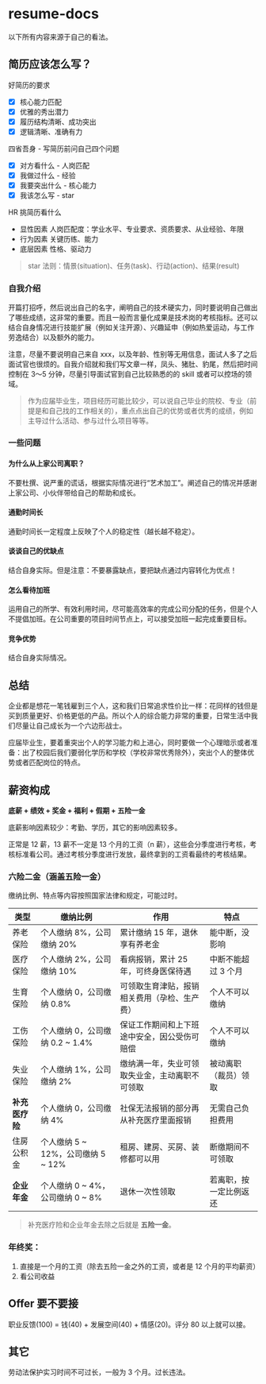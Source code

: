 # resume-docs

以下所有内容来源于自己的看法。

## 简历应该怎么写？

好简历的要求

- [x] 核心能力匹配
- [x] 优雅的秀出潜力
- [x] 履历结构清晰、成功突出
- [x] 逻辑清晰、准确有力

四省吾身 - 写简历前问自己四个问题

- [x] 对方看什么 - 人岗匹配
- [x] 我做过什么 - 经验
- [x] 我要突出什么 - 核心能力
- [x] 我该怎么写 - star

HR 挑简历看什么

- 显性因素 人岗匹配度：学业水平、专业要求、资质要求、从业经验、年限
- 行为因素 关键历练、能力
- 底层因素 性格、驱动力

> star 法则：情景(situation)、任务(task)、行动(action)、结果(result)

### 自我介绍

开篇打招呼，然后说出自己的名字，阐明自己的技术硬实力，同时要说明自己做出了哪些成绩，这非常的重要。而且一般而言量化成果是技术岗的考核指标。还可以结合自身情况进行技能扩展（例如关注开源）、兴趣延申（例如热爱运动，与工作劳逸结合）以及额外的能力。

注意，尽量不要说明自己来自 xxx，以及年龄、性别等无用信息，面试人多了之后面试官也很烦的。自我介绍就和我们写文章一样，凤头、猪肚、豹尾，然后把时间控制在 3～5 分钟，尽量引导面试官到自己比较熟悉的的 skill 或者可以控场的领域。

> 作为应届毕业生，项目经历可能比较少，可以说自己毕业的院校、专业（前提是和自己找的工作相关的），重点点出自己的优势或者优秀的成绩，例如主导过什么活动、参与过什么项目等等。


### 一些问题

#### 为什么从上家公司离职？

不要杜撰、说严重的谎话，根据实际情况进行“艺术加工”。阐述自己的情况并感谢上家公司、小伙伴带给自己的帮助和成长。

#### 通勤时间长

通勤时间长一定程度上反映了个人的稳定性（越长越不稳定）。

#### 谈谈自己的优缺点

结合自身实际。但是注意：不要暴露缺点，要把缺点通过内容转化为优点！

#### 怎么看待加班

运用自己的所学、有效利用时间，尽可能高效率的完成公司分配的任务，但是个人不提倡加班。在公司重要的项目时间节点上，可以接受加班一起完成重要目标。

#### 竞争优势

结合自身实际情况。

## 总结

企业都是想花一笔钱雇到三个人，这和我们日常追求性价比一样：花同样的钱但是买到质量更好、价格更低的产品。所以个人的综合能力非常的重要，日常生活中我们尽量让自己成长为一个六边形战士。

应届毕业生，要着重突出个人的学习能力和上进心，同时要做一个心理暗示或者准备：出了校园后我们要弱化学历和学校（学校非常优秀除外），突出个人的整体优势或者匹配岗位的特点。

## 薪资构成

**底薪 + 绩效 + 奖金 + 福利 + 假期 + 五险一金**

底薪影响因素较少：考勤、学历，其它的影响因素较多。

正常是 12 薪，13 薪不一定是 13 个月的工资（n 薪），这些会分季度进行考核，考核标准看公司。通过考核分季度进行发放，最终拿到的工资看最终的考核结果。

### 六险二金（涵盖五险一金）

缴纳比例、特点等内容按照国家法律和规定，可能过时。

| 类型           | 缴纳比例                           | 作用                                           | 特点                   |
| -------------- | ---------------------------------- | ---------------------------------------------- | ---------------------- |
| 养老保险       | 个人缴纳 8%，公司缴纳 20%          | 累计缴纳 15 年，退休享有养老金                 | 能中断，没影响         |
| 医疗保险       | 个人缴纳 2%，公司缴纳 10%          | 看病报销，累计 25 年，可终身医保待遇           | 中断不能超过 3 个月    |
| 生育保险       | 个人缴纳 0，公司缴纳 0.8%          | 可领取生育津贴，报销相关费用（孕检、生产费）   | 个人不可以缴纳         |
| 工伤保险       | 个人缴纳 0，公司缴纳 0.2 ~ 1.4%    | 保证工作期间和上下班途中安全，因公受伤可赔偿   | 个人不可以缴纳         |
| 失业保险       | 个人缴纳 1%，公司缴纳 2%           | 缴纳满一年，失业可领取失业金，主动离职不可领取 | 被动离职（裁员）领取   |
| **补充医疗险** | 个人缴纳 0，公司缴纳 4%            | 社保无法报销的部分再从补充医疗里面报销         | 无需自己负担费用       |
| 住房公积金     | 个人缴纳 5 ~ 12%，公司缴纳 5 ~ 12% | 租房、建房、买房、装修都可以用                 | 断缴期间不可领取       |
| **企业年金**   | 个人缴纳 0 ~ 4%，公司缴纳 0 ~ 8%   | 退休一次性领取                                 | 若离职，按一定比例返还 |

> 补充医疗险和企业年金去除之后就是 **五险一金**。

### 年终奖：

1. 直接是一个月的工资（除去五险一金之外的工资，或者是 12 个月的平均薪资）
2. 看公司收益

## Offer 要不要接

职业反馈(100) = 钱(40) + 发展空间(40) + 情感(20)。评分 80 以上就可以接。

## 其它

劳动法保护实习时间不可过长，一般为 3 个月。过长违法。
